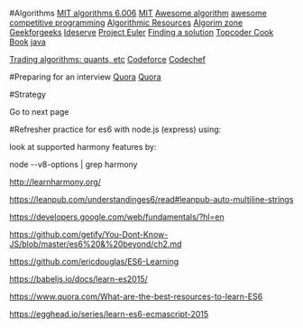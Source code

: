 #Algorithms
[MIT algorithms 6.006](http://ocw.mit.edu/courses/electrical-engineering-and-computer-science/6-006-introduction-to-algorithms-fall-2011/)
[MIT](http://ocw.mit.edu/courses/audio-video-courses/)
[Awesome algorithm](https://github.com/lnishan/awesome-competitive-programming)
[awesome competitive programming](https://github.com/lnishan/awesome-competitive-programming)
[Algorithmic Resources](https://github.com/hkirat/Algorithmic-Resources)
[Algorim zone](https://github.com/kennyledet/Algorithm-Implementations)
[Geekforgeeks](http://www.geeksforgeeks.org/fundamentals-of-algorithms/)
[Ideserve](http://www.ideserve.co.in/)
[Project Euler](https://projecteuler.net/archives)
[Finding a solution](https://www.topcoder.com/community/data-science/data-science-tutorials/how-to-find-a-solution/)
[Topcoder Cook Book](http://apps.topcoder.com/forums/?module=Category&categoryID=4532)
[java](https://github.com/mission-peace/interview/wiki)

[Trading algorithms: quants, etc](https://www.quora.com/What-are-good-beginning-algorithmic-trading-tutorials)
[Codeforce](http://codeforces.com/problemset)
[Codechef](https://www.codechef.com/problems/hard/)

#Preparing for an interview
[Quora](https://www.quora.com/How-can-one-be-well-prepared-to-answer-data-structure-algorithm-questions-in-interviews)
[Quora](https://www.quora.com/What-is-the-correct-strategy-for-studying-algorithms-and-preparing-for-coding-interviews-simultaneously)

#Strategy

Go to next page

#Refresher practice for es6 with node.js (express) using:

look at supported harmony features by:

node --v8-options | grep harmony


http://learnharmony.org/

https://leanpub.com/understandinges6/read#leanpub-auto-multiline-strings

https://developers.google.com/web/fundamentals/?hl=en

https://github.com/getify/You-Dont-Know-JS/blob/master/es6%20&%20beyond/ch2.md

https://github.com/ericdouglas/ES6-Learning

https://babeljs.io/docs/learn-es2015/

https://www.quora.com/What-are-the-best-resources-to-learn-ES6

https://egghead.io/series/learn-es6-ecmascript-2015
